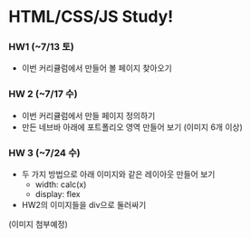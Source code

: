 # HTML/CSS/JS Study!

### HW1 (~7/13 토)
- 이번 커리큘럼에서 만들어 볼 페이지 찾아오기

### HW 2 (~7/17 수)
- 이번 커리큘럼에서 만들 페이지 정의하기
- 만든 네브바 아래에 포트폴리오 영역 만들어 보기 (이미지 6개 이상)  

### HW 3 (~7/24 수)
- 두 가지 방법으로 아래 이미지와 같은 레이아웃 만들어 보기
    - width: calc(x)
    - display: flex
- HW2의 이미지들을 div으로 둘러싸기
        
(이미지 첨부예정)
